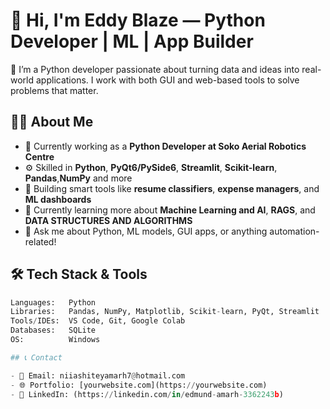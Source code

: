 # 👋 Hi, I'm Eddy Blaze — Python Developer | ML | App Builder

🚀 I’m a Python developer passionate about turning data and ideas into real-world applications. I work with both GUI and web-based tools to solve problems that matter.

## 👨‍💻 About Me

- 🔭 Currently working as a **Python Developer at Soko Aerial Robotics Centre**
- ⚙️ Skilled in **Python**, **PyQt6/PySide6**, **Streamlit**, **Scikit-learn**, **Pandas**,**NumPy** and more
- 🧠 Building smart tools like **resume classifiers**, **expense managers**, and **ML dashboards**
- 🌱 Currently learning more about **Machine Learning and AI**, **RAGS**, and **DATA STRUCTURES AND ALGORITHMS**
- 💬 Ask me about Python, ML models, GUI apps, or anything automation-related!

## 🛠 Tech Stack & Tools

```python
Languages:   Python
Libraries:   Pandas, NumPy, Matplotlib, Scikit-learn, PyQt, Streamlit
Tools/IDEs:  VS Code, Git, Google Colab
Databases:   SQLite
OS:          Windows

## 📞 Contact

- 📧 Email: niiashiteyamarh7@hotmail.com  
- 🌐 Portfolio: [yourwebsite.com](https://yourwebsite.com)  
- 💼 LinkedIn: (https://linkedin.com/in/edmund-amarh-3362243b)

